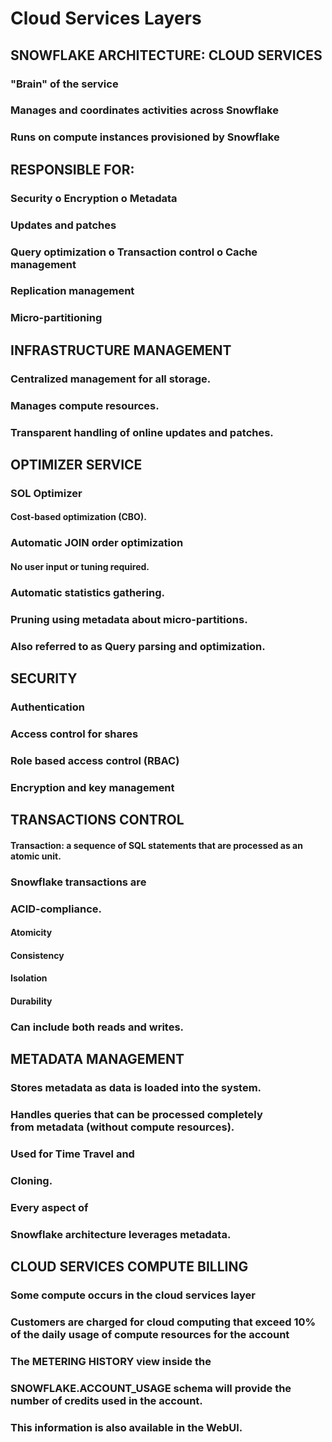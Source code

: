 # Cloud Services Layers
## SNOWFLAKE ARCHITECTURE: CLOUD SERVICES

### "Brain" of the service
### Manages and coordinates activities across Snowflake
### Runs on compute instances provisioned by Snowflake

## RESPONSIBLE FOR:

### Security o Encryption o Metadata
### Updates and patches
### Query optimization o Transaction control o Cache management
### Replication management
### Micro-partitioning

## INFRASTRUCTURE MANAGEMENT

### Centralized management for all storage.
### Manages compute resources.
### Transparent handling of online updates and patches.

## OPTIMIZER SERVICE

### SOL Optimizer
#### Cost-based optimization (CBO).
### Automatic JOIN order optimization
#### No user input or tuning required.
### Automatic statistics gathering.
### Pruning using metadata about micro-partitions.
### Also referred to as Query parsing and optimization.

## SECURITY

### Authentication
### Access control for shares
### Role based access control (RBAC)
### Encryption and key management

## TRANSACTIONS CONTROL
#### Transaction: a sequence of SQL statements that are processed as an atomic unit.
### Snowflake transactions are
### ACID-compliance.
#### Atomicity
#### Consistency
#### Isolation
#### Durability
### Can include both reads and writes.

## METADATA MANAGEMENT

### Stores metadata as data is loaded into the system.
### Handles queries that can be processed completely <br>from metadata (without compute resources).
### Used for Time Travel and
### Cloning.
### Every aspect of
### Snowflake architecture leverages metadata.

## CLOUD SERVICES COMPUTE BILLING

### Some compute occurs in the cloud services layer
### Customers are charged for cloud computing that exceed 10% <br>of the daily usage of compute resources for the account
### The METERING HISTORY view inside the
### SNOWFLAKE.ACCOUNT_USAGE schema will provide the number of credits used in the account.
### This information is also available in the WebUl.